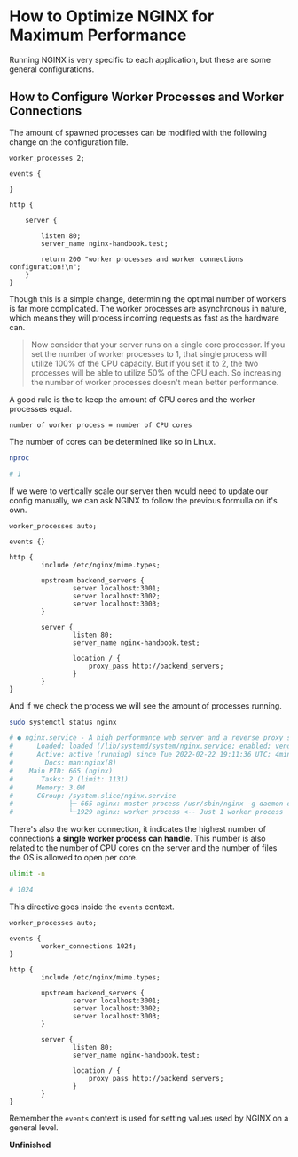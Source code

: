 # How to Optimize NGINX for Maximum Performance

Running NGINX is very specific to each application, but these are some general configurations.

## How to Configure Worker Processes and Worker Connections

The amount of spawned processes can be modified with the following change on the configuration file.

```
worker_processes 2;

events {

}

http {

    server {

        listen 80;
        server_name nginx-handbook.test;

        return 200 "worker processes and worker connections configuration!\n";
    }
}
```

Though this is a simple change, determining the optimal number of workers is far more complicated. The worker processes are asynchronous in nature, which means they will process incoming requests as fast as the hardware can.

> Now consider that your server runs on a single core processor. If you set the number of worker processes to 1, that single process will utilize 100% of the CPU capacity. But if you set it to 2, the two processes will be able to utilize 50% of the CPU each. So increasing the number of worker processes doesn't mean better performance.

A good rule is the to keep the amount of CPU cores and the worker processes equal.

```
number of worker process = number of CPU cores
```

The number of cores can be determined like so in Linux.

```bash
nproc

# 1
```

If we were to vertically scale our server then would need to update our config manually, we can ask NGINX to follow the previous formulla on it's own.

```
worker_processes auto;

events {}

http {
        include /etc/nginx/mime.types;

        upstream backend_servers {
                server localhost:3001;
                server localhost:3002;
                server localhost:3003;
        }

        server {
                listen 80;
                server_name nginx-handbook.test;

                location / {
                    proxy_pass http://backend_servers;
                }
        }
}
```

And if we check the process we will see the amount of processes running.

```bash
sudo systemctl status nginx

# ● nginx.service - A high performance web server and a reverse proxy server
#      Loaded: loaded (/lib/systemd/system/nginx.service; enabled; vendor preset: enabled)
#      Active: active (running) since Tue 2022-02-22 19:11:36 UTC; 4min 25s ago
#        Docs: man:nginx(8)
#    Main PID: 665 (nginx)
#       Tasks: 2 (limit: 1131)
#      Memory: 3.0M
#      CGroup: /system.slice/nginx.service
#              ├─ 665 nginx: master process /usr/sbin/nginx -g daemon on; master_process on;
#              └─1929 nginx: worker process <-- Just 1 worker process
```

There's also the worker connection, it indicates the highest number of connections **a single worker process can handle**. This number is also related to the number of CPU cores on the server and the number of files the OS is allowed to open per core.

```bash
ulimit -n

# 1024
```

This directive goes inside the `events` context.

```
worker_processes auto;

events {
        worker_connections 1024;
}

http {
        include /etc/nginx/mime.types;

        upstream backend_servers {
                server localhost:3001;
                server localhost:3002;
                server localhost:3003;
        }

        server {
                listen 80;
                server_name nginx-handbook.test;

                location / {
                    proxy_pass http://backend_servers;
                }
        }
}
```

Remember the `events` context is used for setting values used by NGINX on a general level.

**Unfinished**
